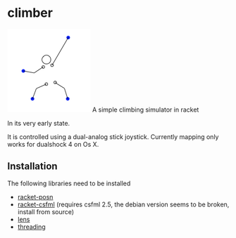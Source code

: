 # climber
![screenshot](screenshot.png)
A simple climbing simulator in racket

In its very early state.

It is controlled using a dual-analog stick joystick. Currently mapping only works for dualshock 4 on Os X.

## Installation
The following libraries need to be installed

- [racket-posn](https://docs.racket-lang.org/posn/index.html)
- [racket-csfml](https://github.com/massung/racket-csfml) (requires csfml 2.5, the debian version seems to be broken, install from source)
- [lens](https://docs.racket-lang.org/lens/index.html)
- [threading](https://docs.racket-lang.org/threading/index.html?q=threading)
